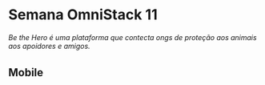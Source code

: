 
# Semana OmniStack 11
###### Be the Hero é uma plataforma que contecta ongs de proteção aos animais aos apoidores e amigos.

## Mobile
